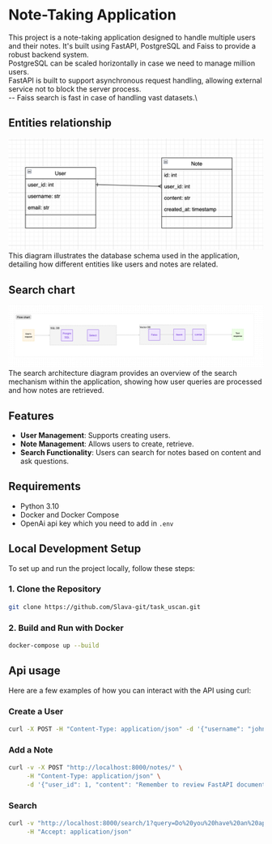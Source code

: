 

# Note-Taking Application

This project is a note-taking application designed to handle multiple users and their notes. It's built using FastAPI, PostgreSQL and Faiss to provide a robust backend system.\
PostgreSQL can be scaled horizontally in case we need to manage million users.\
FastAPI is built to support asynchronous request handling, allowing external service not to block the server process.\
-- Faiss search is fast in case of handling vast datasets.\

## Entities relationship
![Entity Relationship Diagram](https://github.com/Slava-git/task_uscan/blob/master/assets/entities_relationship.png?raw=true)
This diagram illustrates the database schema used in the application, detailing how different entities like users and notes are related.

## Search chart
![Search Architecture Diagram](https://github.com/Slava-git/task_uscan/blob/master/assets/flow_chart.png?raw=true)
The search architecture diagram provides an overview of the search mechanism within the application, showing how user queries are processed and how notes are retrieved.

## Features

- **User Management**: Supports creating users.
- **Note Management**: Allows users to create, retrieve.
- **Search Functionality**: Users can search for notes based on content and ask questions.

## Requirements

- Python 3.10
- Docker and Docker Compose
- OpenAi api key which you need to add in `.env`

## Local Development Setup

To set up and run the project locally, follow these steps:

### 1. Clone the Repository

```bash
git clone https://github.com/Slava-git/task_uscan.git
```
### 2. Build and Run with Docker

```bash
docker-compose up --build
```

## Api usage
Here are a few examples of how you can interact with the API using curl:
### Create a User
```bash
curl -X POST -H "Content-Type: application/json" -d '{"username": "john", "email": "john@example.com"}' http://localhost:8000/users/
```

### Add a Note
```bash
curl -v -X POST "http://localhost:8000/notes/" \
     -H "Content-Type: application/json" \
     -d '{"user_id": 1, "content": "Remember to review FastAPI documentation."}'
```
### Search
```bash
curl -v "http://localhost:8000/search/1?query=Do%20you%20have%20an%20appointment%20to%20dentist?" \
     -H "Accept: application/json"
```
